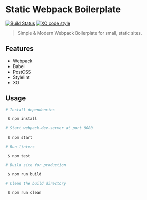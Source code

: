 # Static Webpack Boilerplate

[![Build Status](https://travis-ci.org/xxczaki/static-webpack-boilerplate.svg?branch=master)](https://travis-ci.org/xxczaki/static-webpack-boilerplate) [![XO code style](https://img.shields.io/badge/code_style-XO-5ed9c7.svg)](https://github.com/xojs/xo)

> Simple & Modern Webpack Boilerplate for small, static sites.

## Features

- Webpack
- Babel
- PostCSS
- Stylelint
- XO 

## Usage

```bash
# Install dependencies

 $ npm install
 
# Start webpack-dev-server at port 8080

 $ npm start
 
# Run linters

 $ npm test
 
# Build site for production

 $ npm run build
 
# Clean the build directory

 $ npm run clean
```
